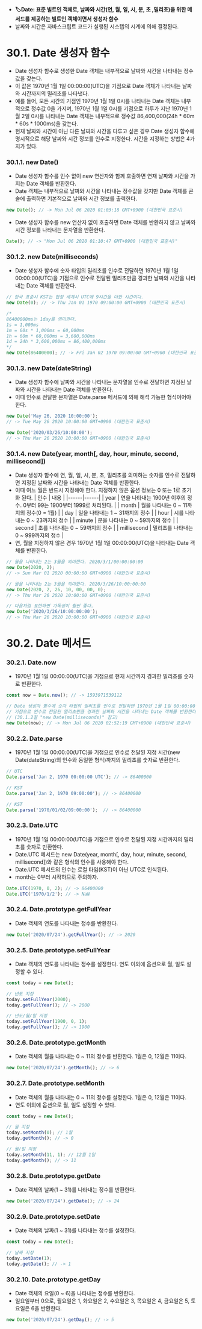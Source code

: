 - **🏷️Date: 표준 빌트인 객체로, 날짜와 시간(연, 월, 일, 시, 분, 초 ,밀리초)을 위한 메서드를 제공하는 빌트인 객체이면서 생성자 함수**
- 날짜와 시간은 자바스크립트 코드가 실행된 시스텝의 시계에 의해 결정된다.

# 30.1. Date 생성자 함수
- Date 생성자 함수로 생성한 Date 객체는 내부적으로 날짜와 시간을 나타내는 정수값을 갖는다.
- 이 값은 1970년 1월 1일 00:00:00(UTC)을 기점으로 Date 객체가 나타내는 날짜와 시간까지의 밀리초를 나타낸다.
- 예를 들어, 모든 시간의 기점인 1970년 1월 1일 0시를 나타내는 Date 객체는 내부적으로 정수값 0을 가지며, 1970년 1월 1일 0시를 기점으로 하루가 지난 1970년 1월 2일 0시를 나타내는 Date 객체는 내부적으로 정수값 86,400,000(24h * 60m * 60s * 1000ms)을 갖는다.
- 현재 날짜와 시간이 아닌 다른 날짜와 시간을 다루고 싶은 경우 Date 생성자 함수에 명시적으로 해당 날짜와 시간 정보를 인수로 지정한다. 시간을 지정하는 방법은 4가지가 있다.

### 30.1.1. new Date()
- Date 생성자 함수를 인수 없이 new 연산자와 함께 호출하면 연재 날짜와 시간을 가지는 Date 객체를 반환한다.
- Date 객체는 내부적으로 날짜와 시간을 나타내는 정수값을 갖지만 Date 객체를 콘솔에 출력하면 기본적으로 날짜와 시간 정보를 출력한다.
```javascript
new Date(); // -> Mon Jul 06 2020 01:03:18 GMT+0900 (대한민국 표준시)
```
- Date 생성자 함수를 new 연산자 없이 호출하면 Date 객체를 반환하지 않고 날짜와 시간 정보를 나타내는 문자열을 반환한다.
```javascript
Date(); // -> "Mon Jul 06 2020 01:10:47 GMT+0900 (대한민국 표준시)"
```

### 30.1.2. new Date(milliseconds)
- Date 생성자 함수에 숫자 타입의 밀리초를 인수로 전달하면 1970년 1월 1일 00:00:00(UTC)을 기점으로 인수로 전달된 밀리초만큼 경과한 날짜와 시간을 나타내는 Date 객체를 반환한다.
```javascript
// 한국 표준시 KST는 협정 세계시 UTC에 9시간을 더한 시간이다.
new Date(0); // -> Thu Jan 01 1970 09:00:00 GMT+0900 (대한민국 표준시)

/*
86400000ms는 1day를 의미한다.
1s = 1,000ms
1m = 60s * 1,000ms = 60,000ms
1h = 60m * 60,000ms = 3,600,000ms
1d = 24h * 3,600,000ms = 86,400,000ms
*/
new Date(86400000); // -> Fri Jan 02 1970 09:00:00 GMT+0900 (대한민국 표준시)
```


### 30.1.3. new Date(dateString)
- Date 생성자 함수에 날짜와 시간을 나타내는 문자열을 인수로 전달하면 지정된 날짜와 시간을 나타내는 Date 객체를 반환한다.
- 이때 인수로 전달한 문자열은 Date.parse 메서드에 의해 해석 가능한 형식이어야 한다.
```javascript
new Date('May 26, 2020 10:00:00');
// -> Tue May 26 2020 10:00:00 GMT+0900 (대한민국 표준시)

new Date('2020/03/26/10:00:00');
// -> Thu Mar 26 2020 10:00:00 GMT+0900 (대한민국 표준시)
```

### 30.1.4. new Date(year, month[, day, hour, minute, second, millisecond])
- Date 생성자 함수에 연, 월, 일, 시, 분, 초, 밀리초를 의미하는 숫자를 인수로 전달하면 지정된 날짜와 시간을 나타내는 Date 객체를 반환한다.
- 이때 여느 월은 반드시 지정해야 한다. 지정하지 않은 옵션 정보는 0 또는 1로 초기화 된다.
| 인수 | 내용 |
|------|------|
| year | 연을 나타내는 1900년 이후의 정수. 0부터 99는 1900부터 1999로 처리된다. |
| month | 월을 나타내는 0 ~ 11까지의 정수(0 = 1월) |
| day | 일을 나타내는 1 ~ 31까지의 정수 |
| hour | 시를 나타내는 0 ~ 23까지의 정수 |
| minute | 분을 나타내는 0 ~ 59까지의 정수 |
| second | 초를 나타내는 0 ~ 59까지의 정수 |
| millisecond | 밀리초를 나타내는 0 ~ 999까지의 정수 |
- 연, 월을 지정하지 않은 경우 1970년 1월 1일 00:00:00(UTC)을 나타내는 Date 객체를 반환한다.
```javascript
// 월을 나타내는 2는 3월을 의미한다. 2020/3/1/00:00:00:00
new Date(2020, 2);
// -> Sun Mar 01 2020 00:00:00 GMT+0900 (대한민국 표준시)

// 월을 나타내는 2는 3월을 의미한다. 2020/3/26/10:00:00:00
new Date(2020, 2, 26, 10, 00, 00, 0);
// -> Thu Mar 26 2020 10:00:00 GMT+0900 (대한민국 표준시)

// 다음처럼 표현하면 가독성이 훨씬 좋다.
new Date('2020/3/26/10:00:00:00');
// -> Thu Mar 26 2020 10:00:00 GMT+0900 (대한민국 표준시)
```

# 30.2. Date 메서드
### 30.2.1. Date.now
- 1970년 1월 1일 00:00:00(UTC)을 기점으로 현재 시간까지 경과한 밀리초를 숫자로 반환한다.
```javascript
const now = Date.now(); // -> 1593971539112

// Date 생성자 함수에 숫자 타입의 밀리초를 인수로 전달하면 1970년 1월 1일 00:00:00(UTC)을
// 기점으로 인수로 전달된 밀리초만큼 경과한 날짜와 시간을 나타내는 Date 객체를 반환한다.
// (30.1.2절 "new Date(milliseconds)" 참고)
new Date(now); // -> Mon Jul 06 2020 02:52:19 GMT+0900 (대한민국 표준시)
```

### 30.2.2. Date.parse
- 1970년 1월 1일 00:00:00(UTC)을 기점으로 인수로 전달된 지정 시간(new Date(dateString)의 인수와 동일한 형식)까지의 밀리초를 숫자로 반환한다.
```javascript
// UTC
Date.parse('Jan 2, 1970 00:00:00 UTC'); // -> 86400000

// KST
Date.parse('Jan 2, 1970 09:00:00'); // -> 86400000

// KST
Date.parse('1970/01/02/09:00:00');  // -> 86400000
```

### 30.2.3. Date.UTC
- 1970년 1월 1일 00:00:00(UTC)을 기점으로 인수로 전달된 지정 시간까지의 밀리초를 숫자로 만환한다.
- Date.UTC 메서드는 new Date(year, month[, day, hour, minute, second, millisecond])와 같은 형식의 인수를 사용해야 한다.
- Date.UTC 메서드의 인수는 로컬 타임(KST)이 아닌 UTC로 인식된다.
- month는 0부터 시작하므로 주의하자.
```javascript
Date.UTC(1970, 0, 2); // -> 86400000
Date.UTC('1970/1/2'); // -> NaN
```
  
### 30.2.4. Date.prototype.getFullYear
- Date 객체의 연도를 나타내는 정수를 반환한다.
```javascript
new Date('2020/07/24').getFullYear(); // -> 2020
```

### 30.2.5. Date.prototype.setFullYear
- Date 객체의 연도를 나타내는 정수를 설정한다. 연도 이외에 옵션으로 월, 일도 설정할 수 있다.
```javascript
const today = new Date();

// 년도 지정
today.setFullYear(2000);
today.getFullYear(); // -> 2000

// 년도/월/일 지정
today.setFullYear(1900, 0, 1);
today.getFullYear(); // -> 1900
```

### 30.2.6. Date.prototype.getMonth
- Date 객체의 월을 나타내는 0 ~ 11의 정수를 반환한다. 1월은 0, 12월은 11이다.
```javascript
new Date('2020/07/24').getMonth(); // -> 6
```

### 30.2.7. Date.prototype.setMonth
- Date 객체의 월을 나타내는 0 ~ 11의 정수를 설정한다. 1월은 0, 12월은 11이다.
- 연도 이외에 옵션으로 월, 일도 설정할 수 있다.
```javascript
const today = new Date();

// 월 지정
today.setMonth(0); // 1월
today.getMonth(); // -> 0

// 월/일 지정
today.setMonth(11, 1); // 12월 1일
today.getMonth(); // -> 11
```

### 30.2.8. Date.prototype.getDate
- Date 객체의 날짜(1 ~ 31)를 나타내는 정수를 반환한다.
```javascript
new Date('2020/07/24').getDate(); // -> 24
```

### 30.2.9. Date.prototype.setDate
- Date 객체의 날짜(1 ~ 31)를 나타내는 정수를 설정한다.
```javascript
const today = new Date();

// 날짜 지정
today.setDate(1);
today.getDate(); // -> 1
```

### 30.2.10. Date.prototype.getDay
- Date 객체의 요일(0 ~ 6)을 나타내는 정수를 반환한다.
- 일요일부터 0으로, 월요일은 1, 화요일은 2, 수요일은 3, 목요일은 4, 금요일은 5, 토요일은 6을 반환한다.
```javascript
new Date('2020/07/24').getDay(); // -> 5
```
